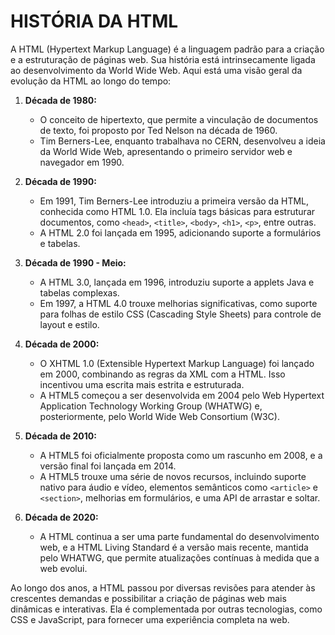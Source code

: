 # HISTÓRIA DA HTML
A HTML (Hypertext Markup Language) é a linguagem padrão para a criação e a estruturação de páginas web. Sua história está intrinsecamente ligada ao desenvolvimento da World Wide Web. Aqui está uma visão geral da evolução da HTML ao longo do tempo:

1. **Década de 1980:**
   - O conceito de hipertexto, que permite a vinculação de documentos de texto, foi proposto por Ted Nelson na década de 1960.
   - Tim Berners-Lee, enquanto trabalhava no CERN, desenvolveu a ideia da World Wide Web, apresentando o primeiro servidor web e navegador em 1990.

2. **Década de 1990:**
   - Em 1991, Tim Berners-Lee introduziu a primeira versão da HTML, conhecida como HTML 1.0. Ela incluía tags básicas para estruturar documentos, como `<head>`, `<title>`, `<body>`, `<h1>`, `<p>`, entre outras.
   - A HTML 2.0 foi lançada em 1995, adicionando suporte a formulários e tabelas.

3. **Década de 1990 - Meio:**
   - A HTML 3.0, lançada em 1996, introduziu suporte a applets Java e tabelas complexas.
   - Em 1997, a HTML 4.0 trouxe melhorias significativas, como suporte para folhas de estilo CSS (Cascading Style Sheets) para controle de layout e estilo.

4. **Década de 2000:**
   - O XHTML 1.0 (Extensible Hypertext Markup Language) foi lançado em 2000, combinando as regras da XML com a HTML. Isso incentivou uma escrita mais estrita e estruturada.
   - A HTML5 começou a ser desenvolvida em 2004 pelo Web Hypertext Application Technology Working Group (WHATWG) e, posteriormente, pelo World Wide Web Consortium (W3C).

5. **Década de 2010:**
   - A HTML5 foi oficialmente proposta como um rascunho em 2008, e a versão final foi lançada em 2014.
   - A HTML5 trouxe uma série de novos recursos, incluindo suporte nativo para áudio e vídeo, elementos semânticos como `<article>` e `<section>`, melhorias em formulários, e uma API de arrastar e soltar.

6. **Década de 2020:**
   - A HTML continua a ser uma parte fundamental do desenvolvimento web, e a HTML Living Standard é a versão mais recente, mantida pelo WHATWG, que permite atualizações contínuas à medida que a web evolui.

Ao longo dos anos, a HTML passou por diversas revisões para atender às crescentes demandas e possibilitar a criação de páginas web mais dinâmicas e interativas. Ela é complementada por outras tecnologias, como CSS e JavaScript, para fornecer uma experiência completa na web.